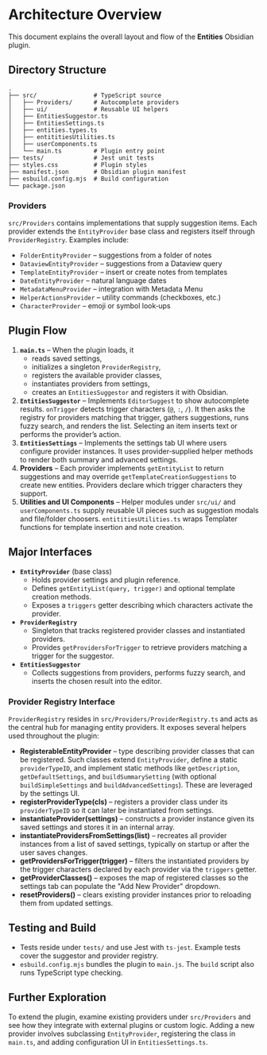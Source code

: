 # Architecture Overview

This document explains the overall layout and flow of the **Entities** Obsidian plugin.

## Directory Structure

```
.
├── src/                # TypeScript source
│   ├── Providers/      # Autocomplete providers
│   ├── ui/             # Reusable UI helpers
│   ├── EntitiesSuggestor.ts
│   ├── EntitiesSettings.ts
│   ├── entities.types.ts
│   ├── entititiesUtilities.ts
│   ├── userComponents.ts
│   └── main.ts         # Plugin entry point
├── tests/              # Jest unit tests
├── styles.css          # Plugin styles
├── manifest.json       # Obsidian plugin manifest
├── esbuild.config.mjs  # Build configuration
└── package.json
```

### Providers

`src/Providers` contains implementations that supply suggestion items. Each provider
extends the `EntityProvider` base class and registers itself through
`ProviderRegistry`. Examples include:

- `FolderEntityProvider` – suggestions from a folder of notes
- `DataviewEntityProvider` – suggestions from a Dataview query
- `TemplateEntityProvider` – insert or create notes from templates
- `DateEntityProvider` – natural language dates
- `MetadataMenuProvider` – integration with Metadata Menu
- `HelperActionsProvider` – utility commands (checkboxes, etc.)
- `CharacterProvider` – emoji or symbol look‑ups

## Plugin Flow

1. **`main.ts`** – When the plugin loads, it
   - reads saved settings,
   - initializes a singleton `ProviderRegistry`,
   - registers the available provider classes,
   - instantiates providers from settings,
   - creates an `EntitiesSuggestor` and registers it with Obsidian.
2. **`EntitiesSuggestor`** – Implements `EditorSuggest` to show autocomplete
   results. `onTrigger` detects trigger characters (`@`, `:`, `/`). It then asks
   the registry for providers matching that trigger, gathers suggestions, runs
   fuzzy search, and renders the list. Selecting an item inserts text or
   performs the provider’s action.
3. **`EntitiesSettings`** – Implements the settings tab UI where users configure
   provider instances. It uses provider‑supplied helper methods to render both
   summary and advanced settings.
4. **Providers** – Each provider implements `getEntityList` to return
   suggestions and may override `getTemplateCreationSuggestions` to create new
   entities. Providers declare which trigger characters they support.
5. **Utilities and UI Components** – Helper modules under `src/ui/` and
   `userComponents.ts` supply reusable UI pieces such as suggestion modals and
   file/folder choosers. `entititiesUtilities.ts` wraps Templater functions for
   template insertion and note creation.

## Major Interfaces

- **`EntityProvider`** (base class)
  - Holds provider settings and plugin reference.
  - Defines `getEntityList(query, trigger)` and optional template creation
    methods.
  - Exposes a `triggers` getter describing which characters activate the
    provider.
- **`ProviderRegistry`**
  - Singleton that tracks registered provider classes and instantiated providers.
  - Provides `getProvidersForTrigger` to retrieve providers matching a trigger
    for the suggestor.
- **`EntitiesSuggestor`**
  - Collects suggestions from providers, performs fuzzy search, and inserts the
    chosen result into the editor.

### Provider Registry Interface

`ProviderRegistry` resides in `src/Providers/ProviderRegistry.ts` and acts as the
central hub for managing entity providers. It exposes several helpers used
throughout the plugin:

- **RegisterableEntityProvider** – type describing provider classes that can be
  registered. Such classes extend `EntityProvider`, define a static
  `providerTypeID`, and implement static methods like `getDescription`,
  `getDefaultSettings`, and `buildSummarySetting` (with optional
  `buildSimpleSettings` and `buildAdvancedSettings`). These are leveraged by the
  settings UI.
- **registerProviderType(cls)** – registers a provider class under its
  `providerTypeID` so it can later be instantiated from settings.
- **instantiateProvider(settings)** – constructs a provider instance given its
  saved settings and stores it in an internal array.
- **instantiateProvidersFromSettings(list)** – recreates all provider instances
  from a list of saved settings, typically on startup or after the user saves
  changes.
- **getProvidersForTrigger(trigger)** – filters the instantiated providers by
  the trigger characters declared by each provider via the `triggers` getter.
- **getProviderClasses()** – exposes the map of registered classes so the
  settings tab can populate the "Add New Provider" dropdown.
- **resetProviders()** – clears existing provider instances prior to reloading
  them from updated settings.

## Testing and Build

- Tests reside under `tests/` and use Jest with `ts-jest`. Example tests cover
  the suggestor and provider registry.
- `esbuild.config.mjs` bundles the plugin to `main.js`. The `build` script also
  runs TypeScript type checking.

## Further Exploration

To extend the plugin, examine existing providers under `src/Providers` and see
how they integrate with external plugins or custom logic. Adding a new provider
involves subclassing `EntityProvider`, registering the class in `main.ts`, and
adding configuration UI in `EntitiesSettings.ts`.
